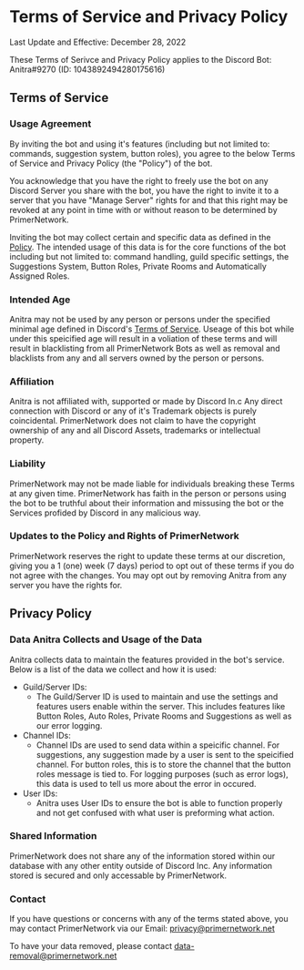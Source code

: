 # Terms of Service and Privacy Policy

Last Update and Effective: December 28, 2022

These Terms of Serivce and Privacy Policy applies to the Discord Bot: Anitra#9270 (ID: 1043892494280175616)

## Terms of Service

### Usage Agreement
By inviting the bot and using it's features (including but not limited to: commands, suggestion system, button roles), you agree to the below Terms of Service and Privacy Policy (the "Policy") of the bot.

You acknowledge that you have the right to freely use the bot on any Discord Server you share with the bot, you have the right to invite it to a server that you have "Manage Server" rights for and that this right may be revoked at any point in time with or without reason to be determined by PrimerNetwork. 

Inviting the bot may collect certain and specific data as defined in the [Policy](./terms.md).
The intended usage of this data is for the core functions of the bot including but not limited to: command handling, guild specific settings, the Suggestions System, Button Roles, Private Rooms and Automatically Assigned Roles.

### Intended Age
Anitra may not be used by any person or persons under the specified minimal age defined in Discord's [Terms of Service](https://discord.com/terms). Useage of this bot while under this speicified age will result in a voliation of these terms and will result in blacklisting from all PrimerNetwork Bots as well as removal and blacklists from any and all servers owned by the person or persons.

### Affiliation
Anitra is not affiliated with, supported or made by Discord In.c
Any direct connection with Discord or any of it's Trademark objects is purely coincidental. PrimerNetwork does not claim to have the copyright ownership of any and all Discord Assets, trademarks or intellectual property.

### Liability
PrimerNetwork may not be made liable for individuals breaking these Terms at any given time. PrimerNetwork has faith in the person or persons using the bot to be truthful about their information and missusing the bot or the Services profided by Discord in any malicious way.

### Updates to the Policy and Rights of PrimerNetwork
PrimerNetwork reserves the right to update these terms at our discretion, giving you a 1 (one) week (7 days) period to opt out of these terms if you do not agree with the changes. 
You may opt out by removing Anitra from any server you have the rights for.

## Privacy Policy

### Data Anitra Collects and Usage of the Data
Anitra collects data to maintain the features provided in the bot's service. Below is a list of the data we collect and how it is used:

- Guild/Server IDs:
    - The Guild/Server ID is used to maintain and use the settings and features users enable within the server. This includes features like Button Roles, Auto Roles, Private Rooms and Suggestions as well as our error logging.
- Channel IDs:
    - Channel IDs are used to send data within a speicific channel. For suggestions, any suggestion made by a user is sent to the speicified channel. For button roles, this is to store the channel that the button roles message is tied to. For logging purposes (such as error logs), this data is used to tell us more about the error in occured.
- User IDs:
    - Anitra uses User IDs to ensure the bot is able to function properly and not get confused with what user is preforming what action.

### Shared Information
PrimerNetwork does not share any of the information stored within our database with any other entity outside of Discord Inc. Any information stored is secured and only accessable by PrimerNetwork.

### Contact
If you have questions or concerns with any of the terms stated above, you may contact PrimerNetwork via our Email: [privacy@primernetwork.net](mailto:privacy@primernetwork.et)

To have your data removed, please contact [data-removal@primernetwork.net](mailto:data-removal@primernetwork.net)